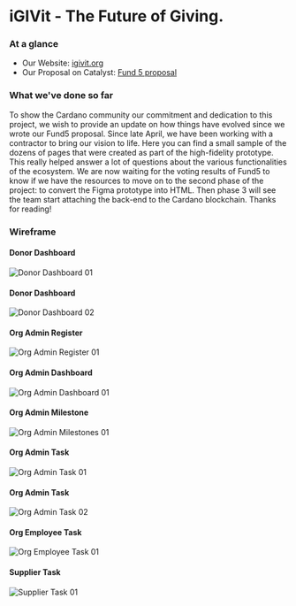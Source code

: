 # iGIVit - The Future of Giving.

### At a glance
- Our Website: [igivit.org](https://igivit.org)
- Our Proposal on Catalyst: [Fund 5 proposal](https://cardano.ideascale.com/a/dtd/iGIVit-The-Future-of-Giving/351711-48088)

### What we've done so far
To show the Cardano community our commitment and dedication to this project, we wish to provide an update on how things have evolved since we wrote our Fund5 proposal.
Since late April, we have been working with a contractor to bring our vision to life. Here you can find a small sample of the dozens of pages that were created as part of the high-fidelity prototype. This really helped answer a lot of questions about the various functionalities of the ecosystem.
We are now waiting for the voting results of Fund5 to know if we have the resources to move on to the second phase of the project: to convert the Figma prototype into HTML. Then phase 3 will see the team start attaching the back-end to the Cardano blockchain. 
Thanks for reading! 

### Wireframe
#### Donor Dashboard
![Donor Dashboard 01](https://github.com/lokdao/igivit/blob/main/resources/images/wireframe/Donor%20-%20Campaign%2001.png)

#### Donor Dashboard
![Donor Dashboard 02](https://github.com/lokdao/igivit/blob/main/resources/images/wireframe/Donor%20-%20Dashboard%2001.png)

#### Org Admin Register
![Org Admin Register 01](https://github.com/lokdao/igivit/blob/main/resources/images/wireframe/Org%20Admin%20-%20Register%2001.png)

#### Org Admin Dashboard
![Org Admin Dashboard 01](https://github.com/lokdao/igivit/blob/main/resources/images/wireframe/Org%20Admin%20-%20Dashboard%2001.png)

#### Org Admin Milestone
![Org Admin Milestones 01](https://github.com/lokdao/igivit/blob/main/resources/images/wireframe/Org%20Admin%20-%20Milestones%2001.png)

#### Org Admin Task
![Org Admin Task 01](https://github.com/lokdao/igivit/blob/main/resources/images/wireframe/Org%20Admin%20-%20Task%2001.png)

#### Org Admin Task
![Org Admin Task 02](https://github.com/lokdao/igivit/blob/main/resources/images/wireframe/Org%20Admin%20-%20Task%2002.png)

#### Org Employee Task
![Org Employee Task 01](https://github.com/lokdao/igivit/blob/main/resources/images/wireframe/Org%20Employee%20-%20Task%2001.png)

#### Supplier Task
![Supplier Task 01](https://github.com/lokdao/igivit/blob/main/resources/images/wireframe/Supplier%20-%20Task%2001.png)
